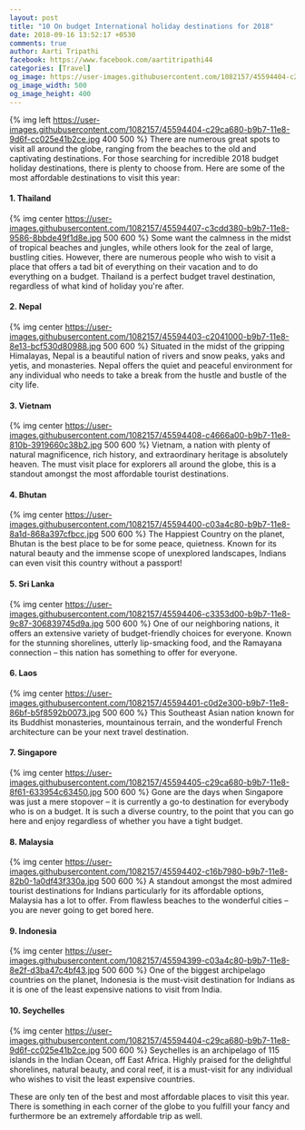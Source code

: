 ```yaml
---
layout: post
title: "10 On budget International holiday destinations for 2018"
date: 2018-09-16 13:52:17 +0530
comments: true
author: Aarti Tripathi
facebook: https://www.facebook.com/aartitripathi44
categories: [Travel]
og_image: https://user-images.githubusercontent.com/1082157/45594404-c29ca680-b9b7-11e8-9d6f-cc025e41b2ce.jpg
og_image_width: 500
og_image_height: 400
---
```


{% img left https://user-images.githubusercontent.com/1082157/45594404-c29ca680-b9b7-11e8-9d6f-cc025e41b2ce.jpg 400 500 %}
There are numerous great spots to visit all around the globe, ranging from the beaches to the old and captivating destinations. For those searching for incredible 2018 budget holiday destinations, there is plenty to choose from. Here are some of the most affordable destinations to visit this year:
<!-- more -->

#### 1.  Thailand 
{% img center https://user-images.githubusercontent.com/1082157/45594407-c3cdd380-b9b7-11e8-9586-8bbde49f1d8e.jpg 500 600 %}
Some want the calmness in the midst of tropical beaches and jungles, while others look for the zeal of large, bustling cities. However, there are numerous people who wish to visit a place that offers a tad bit of everything on their vacation and to do everything on a budget. Thailand is a perfect budget travel destination, regardless of what kind of holiday you're after. 

#### 2.  Nepal
{% img center https://user-images.githubusercontent.com/1082157/45594403-c2041000-b9b7-11e8-8e13-bcf530d80988.jpg 500 600 %}
Situated in the midst of the gripping Himalayas, Nepal is a beautiful nation of rivers and snow peaks, yaks and yetis, and monasteries. Nepal offers the quiet and peaceful environment for any individual who needs to take a break from the hustle and bustle of the city life. 

#### 3.  Vietnam
{% img center https://user-images.githubusercontent.com/1082157/45594408-c4666a00-b9b7-11e8-810b-3919660c38b2.jpg 500 600 %}
Vietnam, a nation with plenty of natural magnificence, rich history, and extraordinary heritage is absolutely heaven. The must visit place for explorers all around the globe, this is a standout amongst the most affordable tourist destinations. 

#### 4.  Bhutan
{% img center https://user-images.githubusercontent.com/1082157/45594400-c03a4c80-b9b7-11e8-8a1d-868a397cfbcc.jpg 500 600 %}
The Happiest Country on the planet, Bhutan is the best place to be for some peace, quietness. Known for its natural beauty and the immense scope of unexplored landscapes, Indians can even visit this country without a passport! 

#### 5.  Sri Lanka
{% img center https://user-images.githubusercontent.com/1082157/45594406-c3353d00-b9b7-11e8-9c87-306839745d9a.jpg 500 600 %}
One of our neighboring nations, it offers an extensive variety of budget-friendly choices for everyone. Known for the stunning shorelines, utterly lip-smacking food, and the Ramayana connection – this nation has something to offer for everyone. 

#### 6.  Laos
{% img center https://user-images.githubusercontent.com/1082157/45594401-c0d2e300-b9b7-11e8-86bf-b5f8592b0073.jpg 500 600 %}
This Southeast Asian nation known for its Buddhist monasteries, mountainous terrain, and the wonderful French architecture can be your next travel destination.

#### 7.  Singapore
{% img center https://user-images.githubusercontent.com/1082157/45594405-c29ca680-b9b7-11e8-8f61-633954c63450.jpg 500 600 %}
Gone are the days when Singapore was just a mere stopover – it is currently a go-to destination for everybody who is on a budget. It is such a diverse country, to the point that you can go here and enjoy regardless of whether you have a tight budget. 

#### 8.  Malaysia
{% img center https://user-images.githubusercontent.com/1082157/45594402-c16b7980-b9b7-11e8-82b0-1a0df43f330a.jpg 500 600 %}
A standout amongst the most admired tourist destinations for Indians particularly for its affordable options, Malaysia has a lot to offer. From flawless beaches to the wonderful cities – you are never going to get bored here. 

#### 9.  Indonesia
{% img center https://user-images.githubusercontent.com/1082157/45594399-c03a4c80-b9b7-11e8-8e2f-d3ba47c4bf43.jpg 500 600 %}
One of the biggest archipelago countries on the planet, Indonesia is the must-visit destination for Indians as it is one of the least expensive nations to visit from India. 

#### 10. Seychelles
{% img center https://user-images.githubusercontent.com/1082157/45594404-c29ca680-b9b7-11e8-9d6f-cc025e41b2ce.jpg 500 600 %}
Seychelles is an archipelago of 115 islands in the Indian Ocean, off East Africa. Highly praised for the delightful shorelines, natural beauty, and coral reef, it is a must-visit for any individual who wishes to visit the least expensive countries. 

These are only ten of the best and most affordable places to visit this year. There is something in each corner of the globe to you fulfill your fancy and furthermore be an extremely affordable trip as well.


